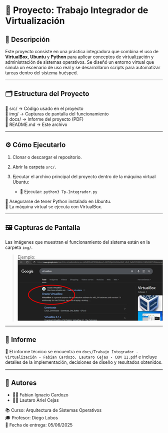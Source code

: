# 🚀 Proyecto: Trabajo Integrador de Virtualización

## 🧠 Descripción

Este proyecto consiste en una práctica integradora que combina el uso de **VirtualBox**, **Ubuntu** y **Python** para aplicar conceptos de virtualización y administración de sistemas operativos. Se diseñó un entorno virtual que simula un escenario de uso real y se desarrollaron scripts para automatizar tareas dentro del sistema huésped.

---

## 🗂️ Estructura del Proyecto

📁 src/   → Código usado en el proyecto  
📁 img/   → Capturas de pantalla del funcionamiento  
📁 docs/  → Informe del proyecto (PDF)  
📄 README.md → Este archivo

---

## ⚙️ Cómo Ejecutarlo

1. Clonar o descargar el repositorio.
2. Abrir la carpeta `src/`.
3. Ejecutar el archivo principal del proyecto dentro de la máquina virtual Ubuntu:

   - 🐍 Ejecutar: `python3 Tp-Integrador.py`

📌 Asegurarse de tener Python instalado en Ubuntu.  
📌 La máquina virtual se ejecuta con VirtualBox.

---

## 🖼️ Capturas de Pantalla

Las imágenes que muestran el funcionamiento del sistema están en la carpeta `img/`.

> Ejemplo:  
> ![Captura 1](img/Captura-1.png)

---

## 📄 Informe

📍 El informe técnico se encuentra en `docs/Trabajo Integrador - Virtualización - Fabian Cardozo, Lautaro Cejas - COM 11.pdf` e incluye detalles de la implementación, decisiones de diseño y resultados obtenidos.

---

## 👥 Autores

- 👨‍💻 Fabian Ignacio Cardozo 
- 👨‍💻 Lautaro Ariel Cejas

📚 Curso: Arquitectura de Sistemas Operativos  
🎓 Profesor: Diego Lobos  
📅 Fecha de entrega: 05/06/2025
